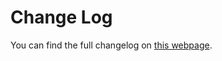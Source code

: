 # Change Log

You can find the full changelog on [this webpage](https://dtaianomaly.readthedocs.io/en/stable/additional_information/changelog.html). 

